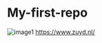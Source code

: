 # My-first-repo
![image1](https://user-images.githubusercontent.com/70821615/92571019-e3d0be80-f282-11ea-91a7-66237da59956.jpeg)
https://www.zuyd.nl/
